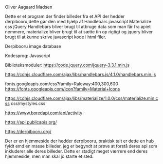 

Oliver Aagaard Madsen

Dette er et program der finder billeder fra et API der hedder derpibooru,dette gør den med hjælp af Handlebars javascript Materialize css jQuery Handlebars bliver brugt til atbruge data som man får fra apiet nemmere, materialize bliver brugt til at sætte tin op rigtigt og jquery bliver brugt til at kunne skrive javascript kode i html filer.

Derpibooru image database

Kodesprog: Javascript

Biblioteksmoduler: https://code.jquery.com/jquery-3.3.1.min.js

https://cdnjs.cloudflare.com/ajax/libs/handlebars.js/4.1.0/handlebars.min.js

fonts.googleapis.com/css?family=Raleway:400,300,600 https://fonts.googleapis.com/icon?family=Material+Icons

https://cdnjs.cloudflare.com/ajax/libs/materialize/1.0.0/css/materialize.min.css css/mystyles.css

https://www.boredapi.com/api/activity

https://api.publicapis.org/

https://derpibooru.org/

Der er en hjemmeside der hedder derpibooru, praktisk talt er dette en hub fyldt emd en masse billeder, jeg er begyndt at prøve at forstå deres api som inkluderer alle deres billeder. Dette er stadigt meget værrere end deres hjemmeside, men man skal jo starte et sted.
